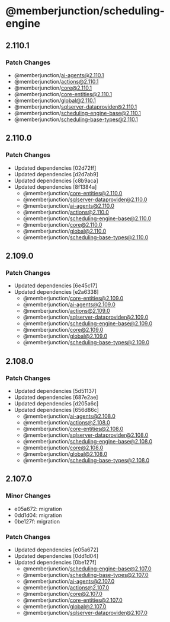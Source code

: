 # @memberjunction/scheduling-engine

## 2.110.1

### Patch Changes

- @memberjunction/ai-agents@2.110.1
- @memberjunction/actions@2.110.1
- @memberjunction/core@2.110.1
- @memberjunction/core-entities@2.110.1
- @memberjunction/global@2.110.1
- @memberjunction/sqlserver-dataprovider@2.110.1
- @memberjunction/scheduling-engine-base@2.110.1
- @memberjunction/scheduling-base-types@2.110.1

## 2.110.0

### Patch Changes

- Updated dependencies [02d72ff]
- Updated dependencies [d2d7ab9]
- Updated dependencies [c8b9aca]
- Updated dependencies [8f1384a]
  - @memberjunction/core-entities@2.110.0
  - @memberjunction/sqlserver-dataprovider@2.110.0
  - @memberjunction/ai-agents@2.110.0
  - @memberjunction/actions@2.110.0
  - @memberjunction/scheduling-engine-base@2.110.0
  - @memberjunction/core@2.110.0
  - @memberjunction/global@2.110.0
  - @memberjunction/scheduling-base-types@2.110.0

## 2.109.0

### Patch Changes

- Updated dependencies [6e45c17]
- Updated dependencies [e2a6338]
  - @memberjunction/core-entities@2.109.0
  - @memberjunction/ai-agents@2.109.0
  - @memberjunction/actions@2.109.0
  - @memberjunction/sqlserver-dataprovider@2.109.0
  - @memberjunction/scheduling-engine-base@2.109.0
  - @memberjunction/core@2.109.0
  - @memberjunction/global@2.109.0
  - @memberjunction/scheduling-base-types@2.109.0

## 2.108.0

### Patch Changes

- Updated dependencies [5d51137]
- Updated dependencies [687e2ae]
- Updated dependencies [d205a6c]
- Updated dependencies [656d86c]
  - @memberjunction/ai-agents@2.108.0
  - @memberjunction/actions@2.108.0
  - @memberjunction/core-entities@2.108.0
  - @memberjunction/sqlserver-dataprovider@2.108.0
  - @memberjunction/scheduling-engine-base@2.108.0
  - @memberjunction/core@2.108.0
  - @memberjunction/global@2.108.0
  - @memberjunction/scheduling-base-types@2.108.0

## 2.107.0

### Minor Changes

- e05a672: migration
- 0dd1d04: migration
- 0be127f: migration

### Patch Changes

- Updated dependencies [e05a672]
- Updated dependencies [0dd1d04]
- Updated dependencies [0be127f]
  - @memberjunction/scheduling-engine-base@2.107.0
  - @memberjunction/scheduling-base-types@2.107.0
  - @memberjunction/ai-agents@2.107.0
  - @memberjunction/actions@2.107.0
  - @memberjunction/core@2.107.0
  - @memberjunction/core-entities@2.107.0
  - @memberjunction/global@2.107.0
  - @memberjunction/sqlserver-dataprovider@2.107.0
